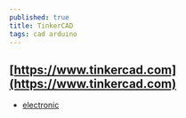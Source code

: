 ```yaml
---
published: true
title: TinkerCAD
tags: cad arduino
---
```

## [https://www.tinkercad.com](https://www.tinkercad.com)
- [electronic](https://www.tinkercad.com/learn/project-gallery;collectionId=OIYJ88OJ3OPN3EA)